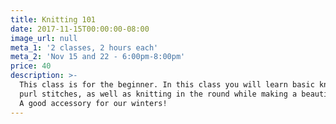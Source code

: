 ```yaml
---
title: Knitting 101
date: 2017-11-15T00:00:00-08:00
image_url: null
meta_1: '2 classes, 2 hours each'
meta_2: 'Nov 15 and 22 - 6:00pm-8:00pm'
price: 40
description: >-
  This class is for the beginner. In this class you will learn basic knit and
  purl stitches, as well as knitting in the round while making a beautiful cowl.
  A good accessory for our winters!
---
```




